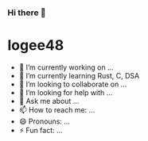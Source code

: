 ### Hi there 👋


<h1>logee48</h1>

- 🔭 I’m currently working on ...
- 🌱 I’m currently learning Rust, C, DSA
- 👯 I’m looking to collaborate on ...
- 🤔 I’m looking for help with ...
- 💬 Ask me about ...
- 📫 How to reach me: ...
- 😄 Pronouns: ...
- ⚡ Fun fact: ...

